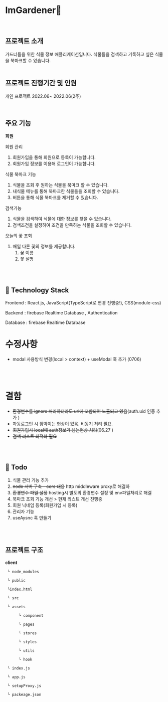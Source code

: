 # ImGardener🌳

<br/>

## 프로젝트 소개

가드너들을 위한 식물 정보 애플리케이션입니다. 식물들을 검색하고 기록하고 싶은 식물을 북마크할 수 있습니다.
<br/>
<br/>

## 프로젝트 진행기간 및 인원

개인 프로젝트
2022.06~ 2022.06(2주)

<br/>

## 주요 기능

**회원**

회원 관리

1. 회원가입을 통해 회원으로 등록이 가능합니다.
2. 회원가입 정보를 이용해 로그인이 가능합니다.

식물 북마크 기능

1. 식물을 조회 후 원하는 식물을 북마크 할 수 있습니다.
2. 내식물 메뉴를 통해 북마크한 식물들을 조회할 수 있습니다.
3. 버튼을 통해 식물 북마크를 제거할 수 있습니다.

검색기능

1. 식물을 검색하여 식물에 대한 정보를 찾을 수 있습니다.
2. 검색조건을 설정하여 조건을 만족하는 식물을 조회할 수 있습니다.

오늘의 꽃 조회

1. 매일 다른 꽃의 정보를 제공합니다.
   1. 꽃 이름
   2. 꽃 설명

<br/><br/>

## 🔨 Technology Stack

Frontend : React.js, JavaScript(TypeScript로 변경 진행중!), CSS(module-css)

Backend : firebase Realtime Database , Authentication

Database : firebase Realtime Database

# 수정사항

- modal 사용방식 변경(local > context) + useModal 훅 추가 (0706)

<br/><br/>

# 결함

- ~~환경변수를 ignore 처리하더라도 url에 포함되어 노출되고 있음~~(auth.uid 인증 추가 )
- 자동로그인 시 깜박이는 현상이 있음. 비동기 처리 필요.
- ~~회원가입시 local에 auth정보가 남는현상 처리~~(06.27 )
- ~~검색 리스트 최적화 필요~~

<br/><br/>

## 🤔 Todo

1. 식물 관리 기능 추가
2. ~~node 서버 구축 - cors 대응~~ http middleware proxy로 해결하
3. ~~환경변수 파일 설정~~ hosting시 별도의 환경변수 설정 및 env파일처리로 해결
4. 북마크 조회 기능 개선 > 현재 리스트 개선 진행중
5. 회원 닉네임 등록(회원가입 시 등록)
6. 관리자 기능
7. useAysnc 훅 만들기

<br/><br/>

## 프로젝트 구조

**client**

     └ node_modules

     └ public

     └index.html

     └ src

     └ assets

          └ component

          └ pages

          └ stores

          └ styles

          └ utils

          └ hook

     └ index.js

     └ app.js

     └ setupProxy.js

     └ packeage.json
